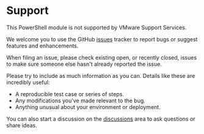 # Support

This PowerShell module is not supported by VMware Support Services.

We welcome you to use the GitHub [issues][issues] tracker to report bugs or suggest features and enhancements.

When filing an issue, please check existing open, or recently closed, issues to make sure someone else hasn't already
reported the issue.

Please try to include as much information as you can. Details like these are incredibly useful:

- A reproducible test case or series of steps.
- Any modifications you've made relevant to the bug.
- Anything unusual about your environment or deployment.

You can also start a discussion on the [discussions][discussions] area to ask questions or share ideas.

[issues]: https://github.com/vmware/powershell-module-for-vmware-cloud-foundation-certificate-management/issues
[discussions]: https://github.com/vmware/powershell-module-for-vmware-cloud-foundation-certificate-management/discussions
